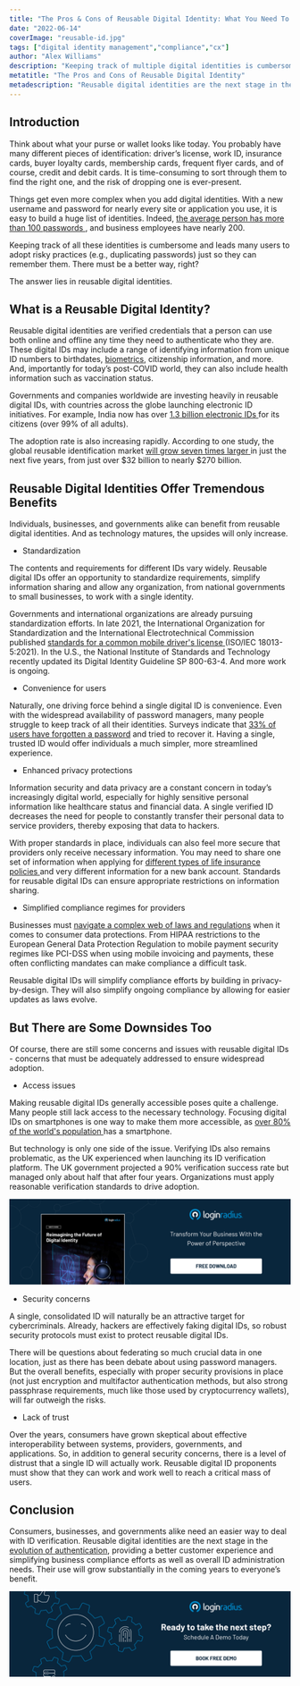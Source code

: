 ```yaml
---
title: "The Pros & Cons of Reusable Digital Identity: What You Need To Know"
date: "2022-06-14"
coverImage: "reusable-id.jpg"
tags: ["digital identity management","compliance","cx"]
author: "Alex Williams"
description: "Keeping track of multiple digital identities is cumbersome and may lead users to adopt risky practices (like  duplicating passwords) just so they can remember them. A better way to deal with it is reusable digital identities. And as the technology matures, the upsides will only increase."
metatitle: "The Pros and Cons of Reusable Digital Identity"
metadescription: "Reusable digital identities are the next stage in the evolution of authentication, This blog explains the pros and cons of using reusable digital identities."
---
```


## Introduction

Think about what your purse or wallet looks like today. You probably have many different pieces of identification: driver’s license, work ID, insurance cards, buyer loyalty cards, membership cards, frequent flyer cards, and of course, credit and debit cards. It is time-consuming to sort through them to find the right one, and the risk of dropping one is ever-present.

Things get even more complex when you add digital identities. With a new username and password for nearly every site or application you use, it is easy to build a huge list of identities. Indeed, <a rel="nofollow" href="https://tech.co/password-managers/how-many-passwords-average-person"> the average person has more than 100 passwords </a>, and business employees have nearly 200. 

Keeping track of all these identities is cumbersome and leads many users to adopt risky practices (e.g., duplicating passwords) just so they can remember them. There must be a better way, right?

The answer lies in reusable digital identities.

## What is a Reusable Digital Identity?

Reusable digital identities are verified credentials that a person can use both online and offline any time they need to authenticate who they are. These digital IDs may include a range of identifying information from unique ID numbers to birthdates, [biometrics](https://www.loginradius.com/blog/identity/what-is-mob-biometric-authentication/), citizenship information, and more. And, importantly for today’s post-COVID world, they can also include health information such as vaccination status.

Governments and companies worldwide are investing heavily in reusable digital IDs, with countries across the globe launching electronic ID initiatives. For example, India now has over <a rel="nofollow" href="https://www.thalesgroup.com/en/markets/digital-identity-and-security/government/identity/digital-identity-services/trends"> 1.3 billion electronic IDs </a> for its citizens (over 99% of all adults). 

The adoption rate is also increasing rapidly. According to one study, the global reusable identification market [will grow seven times larger ](https://liminal.co/articles/liminal-projects-the-market-for-reusable-digital-identity-to-soar-to-266-5b-by-2027-with-a-cagr-of-69/)in just the next five years, from just over $32 billion to nearly $270 billion.

## Reusable Digital Identities Offer Tremendous Benefits

Individuals, businesses, and governments alike can benefit from reusable digital identities. And as technology matures, the upsides will only increase.

* Standardization

The contents and requirements for different IDs vary widely. Reusable digital IDs offer an opportunity to standardize requirements, simplify information sharing and allow any organization, from national governments to small businesses, to work with a single identity.

Governments and international organizations are already pursuing standardization efforts. In late 2021, the International Organization for Standardization and the International Electrotechnical Commission published <a rel="nofollow" href="https://www.iso.org/standard/69084.html"> standards for a common mobile driver's license </a> (ISO/IEC 18013-5:2021). In the U.S., the National Institute of Standards and Technology recently updated its Digital Identity Guideline SP 800-63-4. And more work is ongoing.

* Convenience for users

Naturally, one driving force behind a single digital ID is convenience. Even with the widespread availability of password managers, many people struggle to keep track of all their identities. Surveys indicate that [33% of users have forgotten a password](https://www.loginradius.com/resource/consumer-digital-identity-trend-report-2022) and tried to recover it. Having a single, trusted ID would offer individuals a much simpler, more streamlined experience.

* Enhanced privacy protections

Information security and data privacy are a constant concern in today’s increasingly digital world, especially for highly sensitive personal information like healthcare status and financial data. A single verified ID decreases the need for people to constantly transfer their personal data to service providers, thereby exposing that data to hackers. 

With proper standards in place, individuals can also feel more secure that providers only receive necessary information. You may need to share one set of information when applying for <a rel="nofollow" href="https://www.policyme.com/blog/types-of-life-insurance"> different types of life insurance policies </a> and very different information for a new bank account. Standards for reusable digital IDs can ensure appropriate restrictions on information sharing.

* Simplified compliance regimes for providers

Businesses must [navigate a complex web of laws and regulations](https://www.loginradius.com/blog/identity/data-governance-best-practices/) when it comes to consumer data protections. From HIPAA restrictions to the European General Data Protection Regulation to mobile payment security regimes like PCI-DSS when using mobile invoicing and payments, these often conflicting mandates can make compliance a difficult task.

Reusable digital IDs will simplify compliance efforts by building in privacy-by-design. They will also simplify ongoing compliance by allowing for easier updates as laws evolve.

## But There are Some Downsides Too

Of course, there are still some concerns and issues with reusable digital IDs - concerns that must be adequately addressed to ensure widespread adoption.

* Access issues

Making reusable digital IDs generally accessible poses quite a challenge. Many people still lack access to the necessary technology. Focusing digital IDs on smartphones is one way to make them more accessible, as <a rel="nofollow" href="https://www.bankmycell.com/blog/how-many-phones-are-in-the-world"> over 80% of the world's population </a> has a smartphone.

But technology is only one side of the issue. Verifying IDs also remains problematic, as the UK experienced when launching its ID verification platform. The UK government projected a 90% verification success rate but managed only about half that after four years. Organizations must apply reasonable verification standards to drive adoption. 

[![WP-reimagining](WP-reimagining.png)](https://www.loginradius.com/resource/digital-identity-future-whitepaper)

* Security concerns

A single, consolidated ID will naturally be an attractive target for cybercriminals. Already, hackers are effectively faking digital IDs, so robust security protocols must exist to protect reusable digital IDs. 

There will be questions about federating so much crucial data in one location, just as there has been debate about using password managers. But the overall benefits, especially with proper security provisions in place (not just encryption and multifactor authentication methods, but also strong passphrase requirements, much like those used by cryptocurrency wallets), will far outweigh the risks.

* Lack of trust

Over the years, consumers have grown skeptical about effective interoperability between systems, providers, governments, and applications. So, in addition to general security concerns, there is a level of distrust that a single ID will actually work. Reusable digital ID proponents must show that they can work and work well to reach a critical mass of users.

## Conclusion

Consumers, businesses, and governments alike need an easier way to deal with ID verification. Reusable digital identities are the next stage in the [evolution of authentication](https://www.loginradius.com/blog/growth/authentication-evolution-to-passwordless/), providing a better customer experience and simplifying business compliance efforts as well as overall ID administration needs. Their use will grow substantially in the coming years to everyone’s benefit. 


[![book-a-demo-loginradius](../../assets/book-a-demo-loginradius.png)](https://www.loginradius.com/book-a-demo/)
